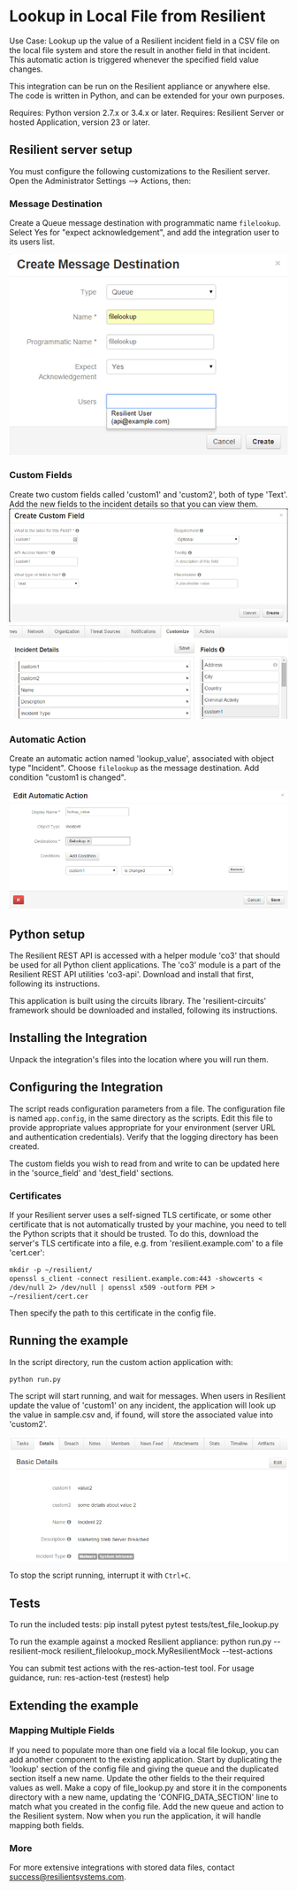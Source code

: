 Lookup in Local File from Resilient
===================================

Use Case:  Lookup up the value of a Resilient incident field in a CSV
file on the local file system and store the result in another field in
that incident.  This automatic action is triggered whenever the
specified field value changes.

This integration can be run on the Resilient appliance or anywhere else.  
The code is written in Python, and can be extended for your own purposes.

Requires: Python version 2.7.x or 3.4.x or later.
Requires: Resilient Server or hosted Application, version 23 or later.

## Resilient server setup

You must configure the following customizations to the Resilient server.
Open the Administrator Settings --> Actions, then:

### Message Destination

Create a Queue message destination with programmatic name `filelookup`.
Select Yes for "expect acknowledgement", and add the integration user
to its users list.

![Custom message destination](documentation/messagedestination.png)

### Custom Fields

Create two custom fields called 'custom1' and 'custom2', both of type
'Text'.  Add the new fields to the incident details so that you can
view them.
![Custom Fields](documentation/customfield.png)
![Edit Incident Details](documentation/incidentdetails.png)

### Automatic Action

Create an automatic action named 'lookup_value', associated with object type
"Incident".  Choose `filelookup` as the message destination. Add condition
"custom1 is changed".

![Custom Automatic Action](documentation/automaticaction.png)

## Python setup

The Resilient REST API is accessed with a helper module 'co3' that should be
used for all Python client applications.  The 'co3' module is a part of the
Resilient REST API utilities 'co3-api'.  Download and install that first,
following its instructions.

This application is built using the circuits library.  The 'resilient-circuits'
framework should be downloaded and installed, following its instructions.

## Installing the Integration

Unpack the integration's files into the location where you will run them.

## Configuring the Integration

The script reads configuration parameters from a file.
The configuration file is named `app.config`, in the same
directory as the scripts.  Edit this file to provide appropriate values
appropriate for your environment (server URL and authentication credentials).
Verify that the logging directory has been created.

The custom fields you wish to read from and write to can be updated here
in the 'source_field' and 'dest_field' sections.

### Certificates

If your Resilient server uses a self-signed TLS certificate, or some
other certificate that is not automatically trusted by your machine,
you need to tell the Python scripts that it should be trusted.
To do this, download the server's TLS certificate into a file,
e.g. from 'resilient.example.com' to a file 'cert.cer':

    mkdir -p ~/resilient/
    openssl s_client -connect resilient.example.com:443 -showcerts < /dev/null 2> /dev/null | openssl x509 -outform PEM > ~/resilient/cert.cer

Then specify the path to this certificate in the config file.


## Running the example

In the script directory, run the custom action application with:

    python run.py

The script will start running, and wait for messages.  When users in Resilient
update the value of 'custom1' on any incident, the application will look
up the value in sample.csv and, if found, will store the associated value
into 'custom2'.

![Search Results](documentation/results.png)

To stop the script running, interrupt it with `Ctrl+C`.

## Tests

To run the included tests:
  pip install pytest
  pytest tests/test_file_lookup.py 

To run the example against a mocked Resilient appliance:
  python run.py --resilient-mock resilient_filelookup_mock.MyResilientMock --test-actions
  
You can submit test actions with the res-action-test tool. For usage guidance, run:
  res-action-test
  (restest) help


## Extending the example

### Mapping Multiple Fields

If you need to populate more than one field via a local file lookup,
you can add another component to the existing application. Start by
duplicating the 'lookup' section of the config file and giving
the queue and the duplicated section itself a new name.  Update the
other fields to the their required values as well.  Make a copy of
file_lookup.py and store it in the components directory with a new
name, updating the 'CONFIG_DATA_SECTION' line to match what you created
in the config file.  Add the new queue and action to the Resilient system.
Now when you run the application, it will handle mapping both fields.

### More
For more extensive integrations with stored data files, contact
[success@resilientsystems.com](success@resilientsystems.com).
